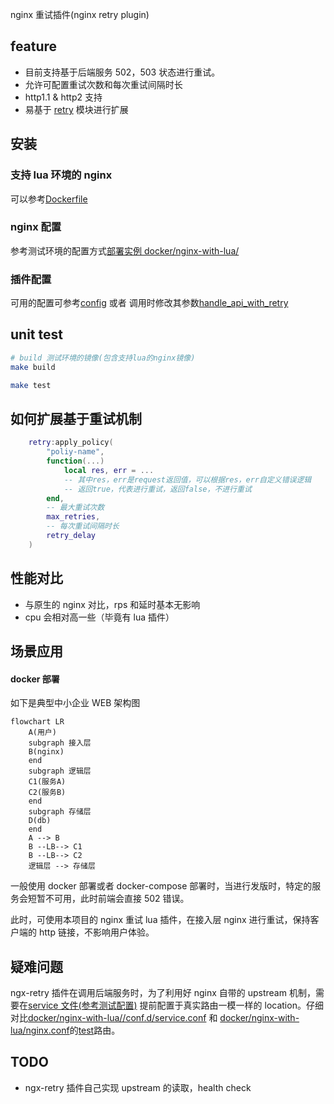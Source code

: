 nginx 重试插件(nginx retry plugin)

## feature

- 目前支持基于后端服务 502，503 状态进行重试。
- 允许可配置重试次数和每次重试间隔时长
- http1.1 & http2 支持
- 易基于 [retry](src/retry.lua) 模块进行扩展

## 安装

### 支持 lua 环境的 nginx

可以参考[Dockerfile](docker/nginx-with-lua/docker/Dockerfile)

### nginx 配置

参考测试环境的配置方式[部署实例 docker/nginx-with-lua/](docker/nginx-with-lua/)

### 插件配置

可用的配置可参考[config](src/config.lua) 或者 调用时修改其参数[handle_api_with_retry](src/retry_on_request_error.lua#L74)

## unit test

```bash
# build 测试环境的镜像(包含支持lua的nginx镜像)
make build

make test
```

## 如何扩展基于重试机制

```lua
    retry:apply_policy(
        "poliy-name",
        function(...)
            local res, err = ...
            -- 其中res，err是request返回值，可以根据res，err自定义错误逻辑
            -- 返回true，代表进行重试，返回false，不进行重试
        end,
        -- 最大重试次数
        max_retries,
        -- 每次重试间隔时长
        retry_delay
    )
```

## 性能对比

- 与原生的 nginx 对比，rps 和延时基本无影响
- cpu 会相对高一些（毕竟有 lua 插件）

## 场景应用

#### docker 部署

如下是典型中小企业 WEB 架构图

```mermaid
flowchart LR
    A(用户)
    subgraph 接入层
    B(nginx)
    end
    subgraph 逻辑层
    C1(服务A)
    C2(服务B)
    end
    subgraph 存储层
    D(db)
    end
    A --> B
    B --LB--> C1
    B --LB--> C2
    逻辑层 --> 存储层
```

一般使用 docker 部署或者 docker-compose 部署时，当进行发版时，特定的服务会短暂不可用，此时前端会直接 502 错误。

此时，可使用本项目的 nginx 重试 lua 插件，在接入层 nginx 进行重试，保持客户端的 http 链接，不影响用户体验。

## 疑难问题

ngx-retry 插件在调用后端服务时，为了利用好 nginx 自带的 upstream 机制，需要在[service 文件(参考测试配置)](docker/nginx-with-lua//conf.d/service.conf)
提前配置于真实路由一模一样的 location。仔细对比[docker/nginx-with-lua//conf.d/service.conf](docker/nginx-with-lua//conf.d/service.conf) 和 [docker/nginx-with-lua/nginx.conf](docker/nginx-with-lua/nginx.conf)的[test](docker/nginx-with-lua/nginx.conf#L59)路由。

## TODO

- ngx-retry 插件自己实现 upstream 的读取，health check
